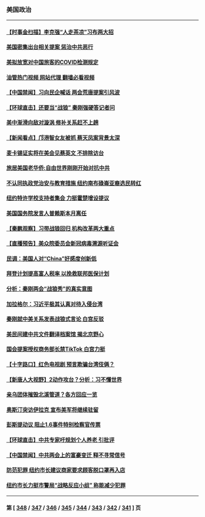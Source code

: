 ### 美国政治
---
#### [【时事金扫描】李克强“人走茶凉”习布两大招](../../pages/ncid1078159/n13945858.md?03090445) 
#### [美国密集出台相关提案 惩治中共恶行](../../pages/ncid1078159/n13945776.md?03090445) 
#### [美拟放宽对中国旅客的COVID检测规定](../../pages/ncid1078159/n13945557.md?03090445) 
#### [油管热门视频 网站代理 翻墙必看视频](http://138.2.39.72:81/youtube.html?epic-marker?03090445)
#### [【中国禁闻】习向民企喊话 两会荒唐提案引风波](../../pages/ncid1078159/n13945161.md?03090445) 
#### [【环球直击】还要当“战狼” 秦刚强硬答记者问](../../pages/ncid1078159/n13945090.md?03090445) 
#### [美中渐滑向敌对漩涡 修补关系赶不上趟](../../pages/ncid1078159/n13945452.md?03090445) 
#### [【新闻看点】邝港智女友被抓 蔡天凤案背景太深](../../pages/ncid1078159/n13945283.md?03090445) 
#### [麦卡锡证实将在美会见蔡英文 不排除访台](../../pages/ncid1078159/n13945479.md?03090445) 
#### [旅居美国老华侨:自由世界刚刚开始对抗中共](../../pages/ncid1078159/n13945450.md?03090445) 
#### [不认同执政党治安与教育措施 纽约南布碌崙亚裔选民转红](../../pages/ncid1078159/n13945424.md?03090445) 
#### [纽约特许学校支持者集会 力挺霍楚增设提议](../../pages/ncid1078159/n13945387.md?03090445) 
#### [美国国务院发言人普赖斯本月离任](../../pages/ncid1078159/n13945275.md?03090445) 
#### [【秦鹏观察】习带战狼回归 机构改革两大重点](../../pages/ncid1078159/n13945288.md?03090445) 
#### [【直播预告】美众院委员会新冠病毒溯源听证会](../../pages/ncid1078159/n13945247.md?03090445) 
#### [民调：美国人对“China”好感度创新低](../../pages/ncid1078159/n13945229.md?03090445) 
#### [拜登计划提高富人税率 以挽救联邦医保计划](../../pages/ncid1078159/n13945153.md?03090445) 
#### [分析：秦刚两会“战狼秀”的真实意图](../../pages/ncid1078159/n13945163.md?03090445) 
#### [加拉格尔：习近平极其认真对待入侵台湾](../../pages/ncid1078159/n13945183.md?03090445) 
#### [秦刚就中美关系发表战狼式言论 白宫反驳](../../pages/ncid1078159/n13945142.md?03090445) 
#### [美民间建中共文件翻译档案馆 揭北京野心](../../pages/ncid1078159/n13945166.md?03090445) 
#### [国会提案授权商务部长禁TikTok 白宫力挺](../../pages/ncid1078159/n13945138.md?03090445) 
#### [【十字路口】红色电视剧 预言欺骗台湾伎俩？](../../pages/ncid1078159/n13945024.md?03090445) 
#### [【新唐人大视野】2动作攻台？分析：习不懂世界](../../pages/ncid1078159/n13945070.md?03090445) 
#### [亲乌团体摧毁北溪管道？各方回应一览](../../pages/ncid1078159/n13945055.md?03090445) 
#### [奥斯汀突访伊拉克 宣布美军将继续驻留](../../pages/ncid1078159/n13944974.md?03090445) 
#### [彭斯提动议 阻止1.6事件特别检察官传票](../../pages/ncid1078159/n13944823.md?03090445) 
#### [【环球直击】中共专家吁规划个人养老 引批评](../../pages/ncid1078159/n13944482.md?03090445) 
#### [【中国禁闻】中共两会上的富豪变迁 释不寻常信号](../../pages/ncid1078159/n13944419.md?03090445) 
#### [防范犯罪 纽约市长建议商家要求顾客脱口罩再入店](../../pages/ncid1078159/n13944660.md?03090445) 
#### [纽约市长力挺市警局“战略反应小组” 称能减少犯罪](../../pages/ncid1078159/n13944651.md?03090445) 

---
#### 第 [ [348](./348.md?03090445) / [347](./347.md?03090445) / [346](./346.md?03090445) / [345](./345.md?03090445) / [344](./344.md?03090445) / [343](./343.md?03090445) / [342](./342.md?03090445) / [341](./341.md?03090445) ] 页
